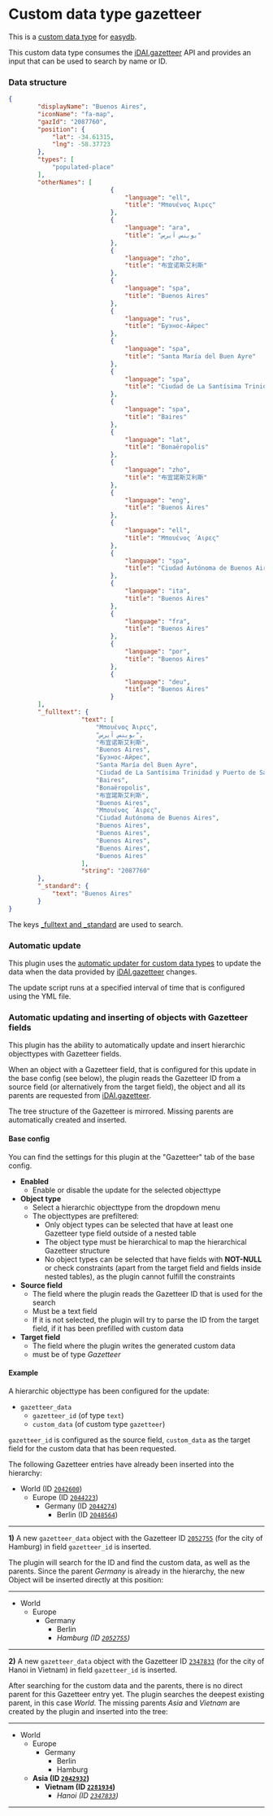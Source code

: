 # Custom data type gazetteer

This is a [custom data type](https://docs.easydb.de/en/technical/plugins/customdatatype/) for [easydb](https://docs.easydb.de/en/).

This custom data type consumes the [iDAI.gazetteer](https://gazetteer.dainst.org) API and provides an input that can be used to search by name or ID.

### Data structure
```json
{
        "displayName": "Buenos Aires",
        "iconName": "fa-map",
        "gazId": "2087760",
        "position": {
            "lat": -34.61315,
            "lng": -58.37723
        },
        "types": [
            "populated-place"
        ],
        "otherNames": [
                            {
                                "language": "ell",
                                "title": "Μπουένος Άιρες"
                            },
                            {
                                "language": "ara",
                                "title": "بوينس آيرس"
                            },
                            {
                                "language": "zho",
                                "title": "布宜诺斯艾利斯"
                            },
                            {
                                "language": "spa",
                                "title": "Buenos Aires"
                            },
                            {
                                "language": "rus",
                                "title": "Буэнос-Айрес"
                            },
                            {
                                "language": "spa",
                                "title": "Santa María del Buen Ayre"
                            },
                            {
                                "language": "spa",
                                "title": "Ciudad de La Santísima Trinidad y Puerto de Santa María del Buen Ayre"
                            },
                            {
                                "language": "spa",
                                "title": "Baires"
                            },
                            {
                                "language": "lat",
                                "title": "Bonaëropolis"
                            },
                            {
                                "language": "zho",
                                "title": "布宜諾斯艾利斯"
                            },
                            {
                                "language": "eng",
                                "title": "Buenos Aires"
                            },
                            {
                                "language": "ell",
                                "title": "Μπουένος ΄Aιρες"
                            },
                            {
                                "language": "spa",
                                "title": "Ciudad Autónoma de Buenos Aires"
                            },
                            {
                                "language": "ita",
                                "title": "Buenos Aires"
                            },
                            {
                                "language": "fra",
                                "title": "Buenos Aires"
                            },
                            {
                                "language": "por",
                                "title": "Buenos Aires"
                            },
                            {
                                "language": "deu",
                                "title": "Buenos Aires"
                            }
        ],
        "_fulltext": {
                    "text": [
                        "Μπουένος Άιρες",
                        "بوينس آيرس",
                        "布宜诺斯艾利斯",
                        "Buenos Aires",
                        "Буэнос-Айрес",
                        "Santa María del Buen Ayre",
                        "Ciudad de La Santísima Trinidad y Puerto de Santa María del Buen Ayre",
                        "Baires",
                        "Bonaëropolis",
                        "布宜諾斯艾利斯",
                        "Buenos Aires",
                        "Μπουένος ΄Aιρες",
                        "Ciudad Autónoma de Buenos Aires",
                        "Buenos Aires",
                        "Buenos Aires",
                        "Buenos Aires",
                        "Buenos Aires",
                        "Buenos Aires"
                    ],
                    "string": "2087760"
        },
        "_standard": {
            "text": "Buenos Aires"
        }
}
```

The keys [_fulltext and _standard](https://docs.easydb.de/en/technical/plugins/customdatatype/#general-keys) are used to search.

### Automatic update

This plugin uses the [automatic updater for custom data types](https://docs.easydb.de/en/technical/plugins/customdatatype/customdatatype_updater/) to update the data when the data provided by [iDAI.gazetteer](https://gazetteer.dainst.org) changes.

The update script runs at a specified interval of time that is configured using the YML file.

### Automatic updating and inserting of objects with Gazetteer fields

This plugin has the ability to automatically update and insert hierarchic objecttypes with Gazetteer fields.

When an object with a Gazetteer field, that is configured for this update in the base config (see below), the plugin reads the Gazetteer ID from a source field (or alternatively from the target field), the object and all its parents are requested from [iDAI.gazetteer](https://gazetteer.dainst.org).

The tree structure of the Gazetteer is mirrored. Missing parents are automatically created and inserted.

#### Base config

You can find the settings for this plugin at the "Gazetteer" tab of the base config.

* **Enabled**
    * Enable or disable the update for the selected objecttype
* **Object type**
    * Select a hierarchic objecttype from the dropdown menu
    * The objecttypes are prefiltered:
        * Only object types can be selected that have at least one Gazetteer type field outside of a nested table
        * The object type must be hierarchical to map the hierarchical Gazetteer structure
        * No object types can be selected that have fields with **NOT-NULL** or check constraints (apart from the target field and fields inside nested tables), as the plugin cannot fulfill the constraints
* **Source field**
    * The field where the plugin reads the Gazetteer ID that is used for the search
    * Must be a text field
    * If it is not selected, the plugin will try to parse the ID from the target field, if it has been prefilled with custom data
* **Target field**
    * The field where the plugin writes the generated custom data
    * must be of type *Gazetteer*

#### Example

A hierarchic objecttype has been configured for the update:

* `gazetteer_data`
    * `gazetteer_id` (of type `text`)
    * `custom_data` (of custom type `gazetteer`)

`gazetteer_id` is configured as the source field, `custom_data` as the target field for the custom data that has been requested.

The following Gazetteer entries have already been inserted into the hierarchy:

* World (ID [`2042600`](https://gazetteer.dainst.org/place/2042600))
    * Europe (ID [`2044223`](https://gazetteer.dainst.org/place/2044223))
        * Germany (ID [`2044274`](https://gazetteer.dainst.org/place/2044274))
            * Berlin (ID [`2048564`](https://gazetteer.dainst.org/place/2048564))

----

**1)** A new `gazetteer_data` object with the Gazetteer ID [`2052755`](https://gazetteer.dainst.org/place/2052755) (for the city of Hamburg) in field `gazetteer_id` is inserted.

The plugin will search for the ID and find the custom data, as well as the parents. Since the parent *Germany* is already in the hierarchy, the new Object will be inserted directly at this position:

----

* World
    * Europe
        * Germany
            * Berlin
            * *Hamburg (ID [`2052755`](https://gazetteer.dainst.org/place/2052755))*

----

**2)** A new `gazetteer_data` object with the Gazetteer ID [`2347833`](https://gazetteer.dainst.org/place/2347833) (for the city of Hanoi in Vietnam) in field `gazetteer_id` is inserted.

After searching for the custom data and the parents, there is no direct parent for this Gazetteer entry yet. The plugin searches the deepest existing parent, in this case *World*. The missing parents *Asia* and *Vietnam* are created by the plugin and inserted into the tree:

----

* World
    * Europe
        * Germany
            * Berlin
            * Hamburg
    * **Asia (ID [`2042932`](https://gazetteer.dainst.org/place/2042932))**
        * **Vietnam (ID [`2281934`](https://gazetteer.dainst.org/place/2281934))**
            * *Hanoi (ID [`2347833`](https://gazetteer.dainst.org/place/2347833))*
----
